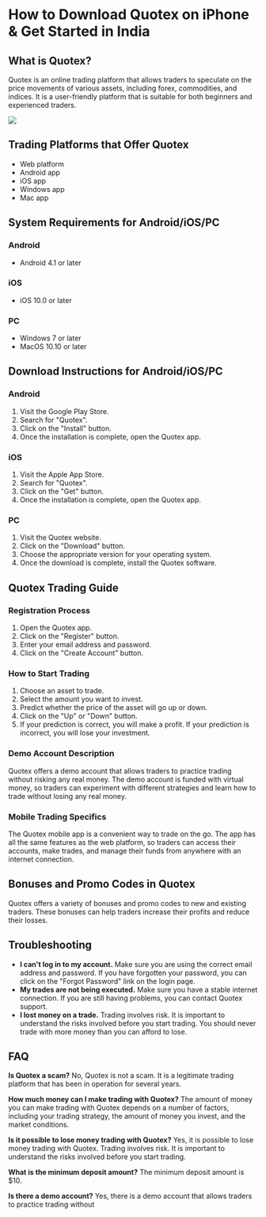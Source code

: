 # How to Download Quotex on iPhone & Get Started in India

## What is Quotex?

Quotex is an online trading platform that allows traders to speculate on
the price movements of various assets, including forex, commodities, and
indices. It is a user-friendly platform that is suitable for both
beginners and experienced traders.

[![](https://static.quotex.io/files/1_en/300_250.jpg)](https://traff.sbs/brokerqxsignupf)

## Trading Platforms that Offer Quotex

-   Web platform
-   Android app
-   iOS app
-   Windows app
-   Mac app

## System Requirements for Android/iOS/PC

### Android

-   Android 4.1 or later

### iOS

-   iOS 10.0 or later

### PC

-   Windows 7 or later
-   MacOS 10.10 or later

## Download Instructions for Android/iOS/PC

### Android

1.  Visit the Google Play Store.
2.  Search for "Quotex".
3.  Click on the "Install" button.
4.  Once the installation is complete, open the Quotex app.

### iOS

1.  Visit the Apple App Store.
2.  Search for "Quotex".
3.  Click on the "Get" button.
4.  Once the installation is complete, open the Quotex app.

### PC

1.  Visit the Quotex website.
2.  Click on the "Download" button.
3.  Choose the appropriate version for your operating system.
4.  Once the download is complete, install the Quotex software.

## Quotex Trading Guide

### Registration Process

1.  Open the Quotex app.
2.  Click on the "Register" button.
3.  Enter your email address and password.
4.  Click on the "Create Account" button.

### How to Start Trading

1.  Choose an asset to trade.
2.  Select the amount you want to invest.
3.  Predict whether the price of the asset will go up or down.
4.  Click on the "Up" or "Down" button.
5.  If your prediction is correct, you will make a profit. If your
    prediction is incorrect, you will lose your investment.

### Demo Account Description

Quotex offers a demo account that allows traders to practice trading
without risking any real money. The demo account is funded with virtual
money, so traders can experiment with different strategies and learn how
to trade without losing any real money.

### Mobile Trading Specifics

The Quotex mobile app is a convenient way to trade on the go. The app
has all the same features as the web platform, so traders can access
their accounts, make trades, and manage their funds from anywhere with
an internet connection.

## Bonuses and Promo Codes in Quotex

Quotex offers a variety of bonuses and promo codes to new and existing
traders. These bonuses can help traders increase their profits and
reduce their losses.

## Troubleshooting

-   **I can\'t log in to my account.** Make sure you are using the
    correct email address and password. If you have forgotten your
    password, you can click on the "Forgot Password" link on the
    login page.
-   **My trades are not being executed.** Make sure you have a stable
    internet connection. If you are still having problems, you can
    contact Quotex support.
-   **I lost money on a trade.** Trading involves risk. It is important
    to understand the risks involved before you start trading. You
    should never trade with more money than you can afford to lose.

## FAQ

**Is Quotex a scam?** No, Quotex is not a scam. It is a legitimate
trading platform that has been in operation for several years.

**How much money can I make trading with Quotex?** The amount of money
you can make trading with Quotex depends on a number of factors,
including your trading strategy, the amount of money you invest, and the
market conditions.

**Is it possible to lose money trading with Quotex?** Yes, it is
possible to lose money trading with Quotex. Trading involves risk. It is
important to understand the risks involved before you start trading.

**What is the minimum deposit amount?** The minimum deposit amount is
\$10.

**Is there a demo account?** Yes, there is a demo account that allows
traders to practice trading without

